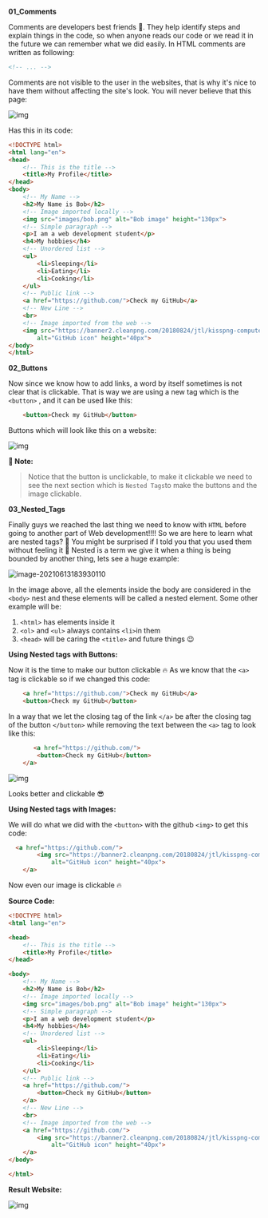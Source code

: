 **01_Comments**

Comments are developers best friends 💙. They help identify steps and explain things in the code, so when anyone reads our code or we read it in the future we can remember what we did easily. 
In HTML comments are written as following: 
```html
<!-- ... -->
```
Comments are not visible to the user in the websites, that is why it's nice to have them without affecting the site's look. You will never believe that this page: 

![img](https://lh4.googleusercontent.com/BGpSkOF08v3bFSQ8Ci0uJpdV2Li3t9ezqFmx3Tl7WeBBSZFd_ifwK975IK1O3cGvLmB_37xBvUhsNTpeLgT7Ked2Weqc3ECmhBgSRGuRbFu9nOT7iMJ9V0qmtxGGO7aDXv_5a3ds)

Has this in its code: 
```html
<!DOCTYPE html>
<html lang="en">
<head>
    <!-- This is the title -->
    <title>My Profile</title>
</head>
<body>
    <!-- My Name -->
    <h2>My Name is Bob</h2>
    <!-- Image imported locally -->
    <img src="images/bob.png" alt="Bob image" height="130px">
    <!-- Simple paragraph -->
    <p>I am a web development student</p>
    <h4>My hobbies</h4>
    <!-- Unordered list -->
    <ul>
        <li>Sleeping</li>
        <li>Eating</li>
        <li>Cooking</li>
    </ul>
    <!-- Public link -->
    <a href="https://github.com/">Check my GitHub</a>
    <!-- New Line -->
    <br>
    <!-- Image imported from the web -->
    <img src="https://banner2.cleanpng.com/20180824/jtl/kisspng-computer-icons-logo-portable-network-graphics-clip-icons-for-free-iconza-circle-social-5b7fe46b0bac53.1999041115351082030478.jpg"
        alt="GitHub icon" height="40px">
</body>
</html>
```

**02_Buttons**

Now since we know how to add links, a word by itself sometimes is not clear that is clickable. That is way we are using a new tag which is the `<button>` , and it can be used like this: 
```html 
    <button>Check my GitHub</button>
```
Buttons which will look like this on a website: 

![img](https://lh5.googleusercontent.com/djpR3Fw3hQws-oX6tZ2Qbv2TDHy7-hReyHWXPbi8C6BN0RRxN9Ij-HP_AiDuWWg6aJLM2faSb-ca4pXpiPAhkbjqI8lrb_4LKqS3rwd1tRFB9CKU9Z42eirlY5L-yI1IskIgxdJw)

**📝 Note:** 

> Notice that the button is unclickable, to make it clickable we need to see the next section which is `Nested Tags`to make the buttons and the image clickable.

**03_Nested_Tags**

Finally guys we reached the last thing we need to know with `HTML` before going to another part of Web development!!!! 
So we are here to learn what are nested tags? 🤔
You might be surprised if I told you that you used them without feeling it 👀
Nested is a term we give it when a thing is being bounded by another thing, lets see a huge example: 

![image-20210613183930110](C:\Users\Malba\AppData\Roaming\Typora\typora-user-images\image-20210613183930110.png)

In the image above, all the elements inside the body are considered in the `<body>` nest and these elements will be called a nested element. 
Some other example will be: 

1. `<html>` has elements inside it
2. `<ol>` and `<ul>` always contains `<li>`in them
3. `<head>` will be caring the `<title>` and future things 😉

**Using Nested tags with Buttons:** 

Now it is the time to make our button clickable 🔥
As we know that the `<a>` tag is clickable so if we changed this code:

```html 
    <a href="https://github.com/">Check my GitHub</a>
    <button>Check my GitHub</button>
```
In a way that we let the closing tag of the link `</a>` be after the closing tag of the button `</button>` while removing the text between the `<a>` tag to look like this: 
```html 
       <a href="https://github.com/">
        <button>Check my GitHub</button>
    </a>
```

![img](https://lh3.googleusercontent.com/DkrmGeKDQw4TnCFI811yhGusH4cLXK8NYJ-ZcVrySG0mS8C2VnD2fjtvLSaA8wgMMvxzSfbUbmIp_mD1wxEFuCWAjZ8qHMSpzrd18KrgjCUwi2Y4pS9MG1bFyFCpvYhBO_rBxVkP)

Looks better and clickable 😎

**Using Nested tags with Images:**

We will do what we did with the `<button>` with the github `<img>` to get this code: 
```html 
  <a href="https://github.com/">
        <img src="https://banner2.cleanpng.com/20180824/jtl/kisspng-computer-icons-logo-portable-network-graphics-clip-icons-for-free-iconza-circle-social-5b7fe46b0bac53.1999041115351082030478.jpg"
            alt="GitHub icon" height="40px">
    </a>
```
Now even our image is clickable 🔥

**Source Code:** 

```html
<!DOCTYPE html>
<html lang="en">

<head>
    <!-- This is the title -->
    <title>My Profile</title>
</head>

<body>
    <!-- My Name -->
    <h2>My Name is Bob</h2>
    <!-- Image imported locally -->
    <img src="images/bob.png" alt="Bob image" height="130px">
    <!-- Simple paragraph -->
    <p>I am a web development student</p>
    <h4>My hobbies</h4>
    <!-- Unordered list -->
    <ul>
        <li>Sleeping</li>
        <li>Eating</li>
        <li>Cooking</li>
    </ul>
    <!-- Public link -->
    <a href="https://github.com/">
        <button>Check my GitHub</button>
    </a>
    <!-- New Line -->
    <br>
    <!-- Image imported from the web -->
    <a href="https://github.com/">
        <img src="https://banner2.cleanpng.com/20180824/jtl/kisspng-computer-icons-logo-portable-network-graphics-clip-icons-for-free-iconza-circle-social-5b7fe46b0bac53.1999041115351082030478.jpg"
            alt="GitHub icon" height="40px">
    </a>
</body>

</html>
```

**Result Website:** 

![img](https://lh5.googleusercontent.com/BrnwLanONkW8kcLaVE_ndJHLaW0ZlqhunLxafCRs3svYkby_66RYqx_J9eI66zFZRAdoFri7BZPilvycnKzihT3JWEiqj4ZKOG2Az7BBpPP34cLdNfLabqS2-7TsA1ILV-_opuoT)

